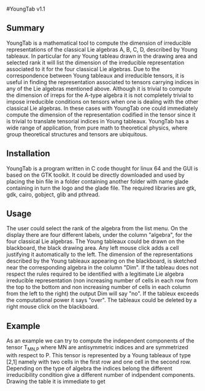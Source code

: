 
#YoungTab v1.1

## Summary
YoungTab is a mathematical tool to compute the dimension of irreducible representations of the classical Lie algebras A, B, C, D, described by Young tableaux. In particular for any Young tableau drawn in the drawing area and selected rank it will list the dimension of the irreducible representation associated to it for the four classical Lie algebras. Due to the correspondence between Young tableaux and irreducible tensors, it is useful in finding the representation associated to tensors carrying indices in any of the Lie algebras mentioned above. Although it is trivial to compute the dimension of irreps for the A-type algebra it is not completely trivial to impose irreducible conditions on tensors when one is dealing with the other classical Lie algebras. In these cases with YoungTab one could immediately compute the dimension of the representation codified in the tensor since it is trivial to translate tensorial indices in Young tableaux. YoungTab has a wide range of application, from pure math to theoretical physics, where group theoretical structures and tensors are ubiquitous.

## Installation
YoungTab is a program written in C code thought for linux 64 and the GUI is based on the GTK toolkit. It could be directly downloaded and used by placing the bin file in a folder containing another folder with name glade containing in turn the logo and the glade file. The required libraries are gtk, gdk, cairo, gobject, glib and pthread.


## Usage
The user could select the rank of the algebra from the list menu. On the display there are four different labels, under the column "algebra", for the four classical Lie algebras. The Young tableaux could be drawn on the blackboard, the black drawing area. Any left mouse click adds a cell justifying it automatically to the left. The dimension of the representations described by the Young tableaux appearing on the blackboard, is sketched near the corresponding algebra in the column "Dim". If the tableau does not respect the rules required to be identified with a legitimate Lie algebra irreducible representation (non increasing number of cells in each row from the top to the bottom and non increasing number of cells in each column from the left to the right) the output Dim will say "no". If the tableux exceeds the computational power it says "over". The tableaux could be deleted by a right mouse click on the blackboard.

## Example
As an example we can try to compute the independent components of the tensor T<sub>MN,P</sub> where MN are antisymmetric indices and are symmetrized with respect to P. This tensor is represented by a Young tableaux of type [2,1] namely with two cells in the first row and one cell in the second row. Depending on the type of algebra the indices belong the different irreducibility condition give a different number of indpendent components. Drawing the table it is immediate to get

